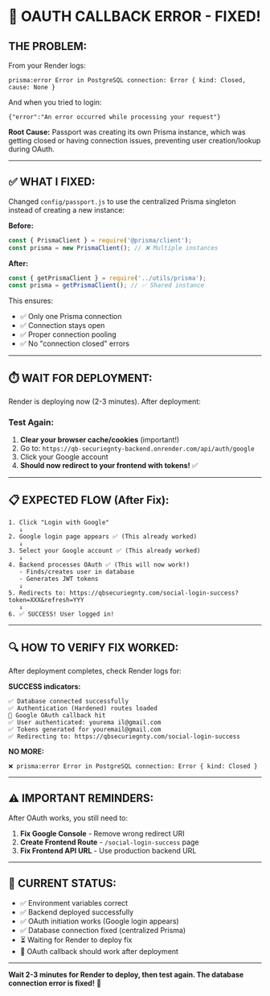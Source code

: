 # 🎯 OAUTH CALLBACK ERROR - FIXED!

## **THE PROBLEM:**

From your Render logs:
```
prisma:error Error in PostgreSQL connection: Error { kind: Closed, cause: None }
```

And when you tried to login:
```
{"error":"An error occurred while processing your request"}
```

**Root Cause:** Passport was creating its own Prisma instance, which was getting closed or having connection issues, preventing user creation/lookup during OAuth.

---

## **✅ WHAT I FIXED:**

Changed `config/passport.js` to use the centralized Prisma singleton instead of creating a new instance:

**Before:**
```javascript
const { PrismaClient } = require('@prisma/client');
const prisma = new PrismaClient(); // ❌ Multiple instances
```

**After:**
```javascript
const { getPrismaClient } = require('../utils/prisma');
const prisma = getPrismaClient(); // ✅ Shared instance
```

This ensures:
- ✅ Only one Prisma connection
- ✅ Connection stays open
- ✅ Proper connection pooling
- ✅ No "connection closed" errors

---

## **⏱️ WAIT FOR DEPLOYMENT:**

Render is deploying now (2-3 minutes). After deployment:

### **Test Again:**

1. **Clear your browser cache/cookies** (important!)
2. Go to: `https://qb-securiegnty-backend.onrender.com/api/auth/google`
3. Click your Google account
4. **Should now redirect to your frontend with tokens!** ✅

---

## **📋 EXPECTED FLOW (After Fix):**

```
1. Click "Login with Google"
   ↓
2. Google login page appears ✅ (This already worked)
   ↓
3. Select your Google account ✅ (This already worked)
   ↓
4. Backend processes OAuth ✅ (This will now work!)
   - Finds/creates user in database
   - Generates JWT tokens
   ↓
5. Redirects to: https://qbsecuriegnty.com/social-login-success?token=XXX&refresh=YYY
   ↓
6. ✅ SUCCESS! User logged in!
```

---

## **🔍 HOW TO VERIFY FIX WORKED:**

After deployment completes, check Render logs for:

**SUCCESS indicators:**
```
✅ Database connected successfully
✅ Authentication (Hardened) routes loaded
🎉 Google OAuth callback hit
✅ User authenticated: yourema il@gmail.com
✅ Tokens generated for youremail@gmail.com
✅ Redirecting to: https://qbsecuriegnty.com/social-login-success
```

**NO MORE:**
```
❌ prisma:error Error in PostgreSQL connection: Error { kind: Closed }
```

---

## **⚠️ IMPORTANT REMINDERS:**

After OAuth works, you still need to:

1. **Fix Google Console** - Remove wrong redirect URI
2. **Create Frontend Route** - `/social-login-success` page
3. **Fix Frontend API URL** - Use production backend URL

---

## **🚀 CURRENT STATUS:**

- ✅ Environment variables correct
- ✅ Backend deployed successfully
- ✅ OAuth initiation works (Google login appears)
- ✅ Database connection fixed (centralized Prisma)
- ⏳ Waiting for Render to deploy fix
- 🎯 OAuth callback should work after deployment

---

**Wait 2-3 minutes for Render to deploy, then test again. The database connection error is fixed!** 🚀

